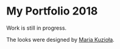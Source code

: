 # My Portfolio 2018

Work is still in progress.

The looks were designed by [Maria Kuzioła](https://www.behance.net/mariakuziola).